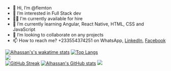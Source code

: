 - 👋 Hi, I’m @flemton
- 👀 I’m interested in Full Stack dev
- 🧑‍🏭 I'm currently available for hire
- 🌱 I’m currently learning Angular, React Native, HTML, CSS and JavaScript
- 💞️ I’m looking to collaborate on any projects
- 📫 How to reach me? +233554374251 on WhatsApp, [LinkedIn](https://www.linkedin.com/in/alhassan-o-83039a80/), [Facebook](https://facebook.com/n3wtongh) 

[![Alhassan's's wakatime stats](https://github-readme-stats-git-masterrstaa-rickstaa.vercel.app/api/wakatime?username=flemton)](https://github.com/anuraghazra/github-readme-stats)
[![Top Langs](https://github-readme-stats-git-masterrstaa-rickstaa.vercel.app/api/top-langs/?username=flemton)](https://github.com/anuraghazra/github-readme-stats&theme=dark) <br>
![](https://hit.yhype.me/github/profile?user_id=36508436) <br>
[![GitHub Streak](https://streak-stats.demolab.com/?user=flemton)](https://git.io/streak-stats)
[![Alhassan's GitHub stats](https://github-readme-stats-git-masterrstaa-rickstaa.vercel.app/api?username=flemton)](https://github.com/anuraghazra/github-readme-stats&show_icons=true&theme=dark#gh-dark-mode-only)
![](https://komarev.com/ghpvc/?username=flemton&style=flat-square&label=PROFILE+VISITORS)

<!---
flemton/flemton is a ✨ special ✨ repository because its `README.md` (this file) appears on your GitHub profile.
You can click the Preview link to take a look at your changes.
--->

